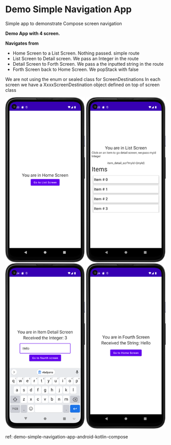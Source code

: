# Demo Simple Navigation App
Simple app to demonstrate Compose screen navigation

**Demo App with 4 screen.**

**Navigates from**
- Home Screen to a List Screen. Nothing passed. simple route
- List Screen to Detail screen. We pass an Integer in the route
- Detail Screen to Forth Screen. We pass a the inputted string in the route
- Forth Screen back to Home Screen. We popStack with false 


We are not using the enum or sealed class for ScreenDestinations
In each screen we have a XxxxScreenDestination object defined on top of screen class

<p style=float:left">  
  <img src="screenshot_01.png" width="250" />  
  <img src="screenshot_02.png" width="250" />  
  <img src="screenshot_03.png" width="250" />  
  <img src="screenshot_04.png" width="250" />  
</p>

ref: demo-simple-navigation-app-android-kotlin-compose